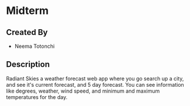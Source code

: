# Midterm

## Created By
- Neema Totonchi

## Description
Radiant Skies a weather forecast web app where you go search up a city, and see it's current forecast, and 5 day forecast. You can see information like degrees, weather, wind speed, and minimum and maximum temperatures for the day.
